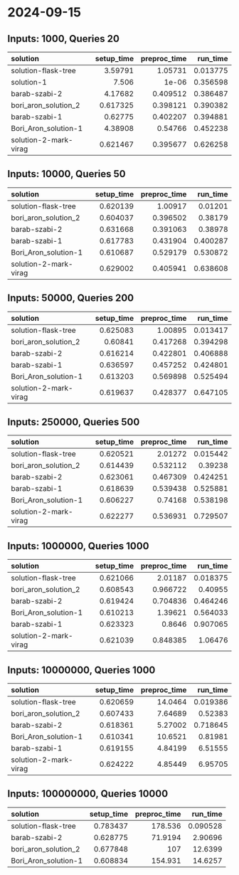 # 2024-09-15

## Inputs: 1000, Queries 20

| solution              |   setup_time |   preproc_time |   run_time |
|:----------------------|-------------:|---------------:|-----------:|
| solution-flask-tree   |     3.59791  |       1.05731  |   0.013775 |
| solution-1            |     7.506    |       1e-06    |   0.356598 |
| barab-szabi-2         |     4.17682  |       0.409512 |   0.386487 |
| bori_aron_solution_2  |     0.617325 |       0.398121 |   0.390382 |
| barab-szabi-1         |     0.62775  |       0.402207 |   0.394881 |
| Bori_Aron_solution-1  |     4.38908  |       0.54766  |   0.452238 |
| solution-2-mark-virag |     0.621467 |       0.395677 |   0.626258 |

## Inputs: 10000, Queries 50

| solution              |   setup_time |   preproc_time |   run_time |
|:----------------------|-------------:|---------------:|-----------:|
| solution-flask-tree   |     0.620139 |       1.00917  |   0.01201  |
| bori_aron_solution_2  |     0.604037 |       0.396502 |   0.38179  |
| barab-szabi-2         |     0.631668 |       0.391063 |   0.38978  |
| barab-szabi-1         |     0.617783 |       0.431904 |   0.400287 |
| Bori_Aron_solution-1  |     0.610687 |       0.529179 |   0.530872 |
| solution-2-mark-virag |     0.629002 |       0.405941 |   0.638608 |

## Inputs: 50000, Queries 200

| solution              |   setup_time |   preproc_time |   run_time |
|:----------------------|-------------:|---------------:|-----------:|
| solution-flask-tree   |     0.625083 |       1.00895  |   0.013417 |
| bori_aron_solution_2  |     0.60841  |       0.417268 |   0.394298 |
| barab-szabi-2         |     0.616214 |       0.422801 |   0.406888 |
| barab-szabi-1         |     0.636597 |       0.457252 |   0.424801 |
| Bori_Aron_solution-1  |     0.613203 |       0.569898 |   0.525494 |
| solution-2-mark-virag |     0.619637 |       0.428377 |   0.647105 |

## Inputs: 250000, Queries 500

| solution              |   setup_time |   preproc_time |   run_time |
|:----------------------|-------------:|---------------:|-----------:|
| solution-flask-tree   |     0.620521 |       2.01272  |   0.015442 |
| bori_aron_solution_2  |     0.614439 |       0.532112 |   0.39238  |
| barab-szabi-2         |     0.623061 |       0.467309 |   0.424251 |
| barab-szabi-1         |     0.618639 |       0.539438 |   0.525881 |
| Bori_Aron_solution-1  |     0.606227 |       0.74168  |   0.538198 |
| solution-2-mark-virag |     0.622277 |       0.536931 |   0.729507 |

## Inputs: 1000000, Queries 1000

| solution              |   setup_time |   preproc_time |   run_time |
|:----------------------|-------------:|---------------:|-----------:|
| solution-flask-tree   |     0.621066 |       2.01187  |   0.018375 |
| bori_aron_solution_2  |     0.608543 |       0.966722 |   0.40955  |
| barab-szabi-2         |     0.619424 |       0.704836 |   0.464246 |
| Bori_Aron_solution-1  |     0.610213 |       1.39621  |   0.564033 |
| barab-szabi-1         |     0.623323 |       0.8646   |   0.907065 |
| solution-2-mark-virag |     0.621039 |       0.848385 |   1.06476  |

## Inputs: 10000000, Queries 1000

| solution              |   setup_time |   preproc_time |   run_time |
|:----------------------|-------------:|---------------:|-----------:|
| solution-flask-tree   |     0.620659 |       14.0464  |   0.019386 |
| bori_aron_solution_2  |     0.607433 |        7.64689 |   0.52383  |
| barab-szabi-2         |     0.618361 |        5.27002 |   0.718645 |
| Bori_Aron_solution-1  |     0.610341 |       10.6521  |   0.81981  |
| barab-szabi-1         |     0.619155 |        4.84199 |   6.51555  |
| solution-2-mark-virag |     0.624222 |        4.85449 |   6.95705  |

## Inputs: 100000000, Queries 10000

| solution             |   setup_time |   preproc_time |   run_time |
|:---------------------|-------------:|---------------:|-----------:|
| solution-flask-tree  |     0.783437 |       178.536  |   0.090528 |
| barab-szabi-2        |     0.628775 |        71.9194 |   2.90696  |
| bori_aron_solution_2 |     0.677848 |       107      |  12.6399   |
| Bori_Aron_solution-1 |     0.608834 |       154.931  |  14.6257   |